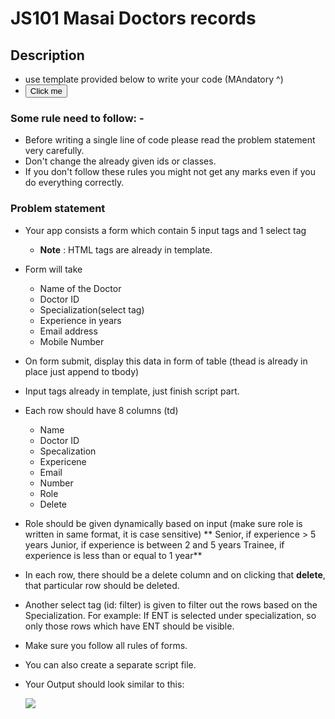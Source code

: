 # JS101 Masai Doctors records

## Description
- use template provided below to write your code (MAndatory ^)
- <a href="./masai-doctor-record_662730.zip" download="Click Me"><button>Click me</button></a> 
### Some rule need to follow: - 
-  Before writing a single line of code please read the problem statement very carefully.
-  Don't change the already given ids or classes.
-  If you don't follow these rules you might not get any marks even if you do everything correctly.

### Problem  statement
- Your app consists a form which contain 5 input tags and 1 select tag
  - **Note** : HTML tags are already in template.
- Form will take
  - Name of the Doctor
  - Doctor ID
  - Specialization(select tag)
  - Experience in years
  - Email address
  - Mobile Number
- On form submit, display this data in form of table (thead is already in place just append to tbody)
- Input tags already in template, just finish script part.
- Each row should have 8 columns (td)
  - Name
  - Doctor ID
  - Specalization
  - Expericene
  - Email
  - Number 
  - Role
  - Delete
- Role should be given dynamically based on input (make sure role is written in same format, it is case sensitive)
**  Senior, if experience > 5 years
Junior, if experience is between 2 and 5 years
Trainee, if experience is less than or equal to 1 year**
- In each row, there should be a delete column and on clicking that **delete**, that particular row should be deleted.
- Another select tag (id: filter) is given to filter out the rows based on the Specialization. For example: If ENT is selected under specialization, so only those rows which have ENT should be visible.
- Make sure you follow all rules of forms.
- You can also create a separate script file.
- Your Output should look similar to this:
  
  <img src ="https://i.imgur.com/Dh3pFSn.jpg">

  